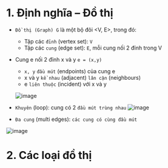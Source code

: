 # 1. Định nghĩa – Đồ thị
- `Đồ thị (Graph) G` là một bộ đôi <V, E>, trong đó:
   - Tập các `đỉnh` (vertex set): `V`
   - Tập các `cung` (edge set): `E`, mỗi cung nối 2 đỉnh trong V
 
- Cung e nối 2 đỉnh x và y `e = (x,y)`
  - `x, y` `đầu mút` (endpoints) của cung e
  - x và y `kề nhau` (adjacent) `lân cận` (neighbours)
  - e `liên thuộc` (incident) với x và y
  
  ![image](https://user-images.githubusercontent.com/88178841/141613519-09829433-b79a-4e4f-872b-9868ce02d949.png)

- `Khuyên` (loop): cung có 2 `đầu mút trùng nhau`
![image](https://user-images.githubusercontent.com/88178841/141643913-72189034-416c-4554-b25e-80fb9a3110b5.png)

- `Đa cung` (multi edges): `các cung có cùng đầu mút`

![image](https://user-images.githubusercontent.com/88178841/141643965-c1dab42d-946b-48e8-a3a3-4f2908d1c3f4.png)

# 2. Các loại đồ thị




